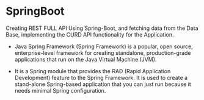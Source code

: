 # SpringBoot
Creating REST FULL API Using Spring-Boot, and fetching data from the Data Base, implementing the CURD API functionality for the Application.

- Java Spring Framework (Spring Framework) is a popular, open source, enterprise-level framework for creating standalone, production-grade applications that run on the Java Virtual Machine (JVM).

- It is a Spring module that provides the RAD (Rapid Application Development) feature to the Spring Framework. It is used to create a stand-alone Spring-based application that you can just run because it needs minimal Spring configuration.

